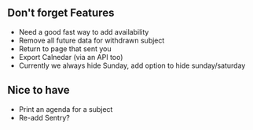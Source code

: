 
## Don't forget Features

* Need a good fast way to add availability
* Remove all future data for withdrawn subject
* Return to page that sent you
* Export Calnedar (via an API too)
* Currently we always hide Sunday, add option to hide sunday/saturday

## Nice to have

* Print an agenda for a subject
* Re-add Sentry?
